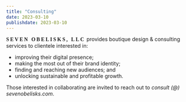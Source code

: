 ```yaml
---
title: "Consulting"
date: 2023-03-10
publishdate: 2023-03-10
---
```


<span style="font-family:Verdana; font-variant:small-caps; font-weight: 600; letter-spacing:3px;">SEVEN OBELISKS, LLC</span> provides boutique design & consulting services to clientele interested in: 
<ul>
<li>improving their digital presence;</li> 
<li>making the most out of their brand identity;</li>
<li>finding and reaching new audiences; and</li>
<li>unlocking sustainable and profitable growth.</li>
</ul>

Those interested in collaborating are invited to reach out to *consult (@) sevenobelisks.com*.